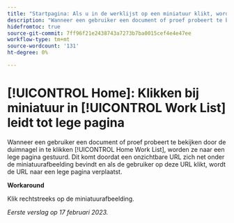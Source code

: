 ```yaml
---
title: "Startpagina: Als u in de werklijst op een miniatuur klikt, wordt de pagina leeg."
description: "Wanneer een gebruiker een document of proef probeert te bekijken door de duimnagel in de Lijst van het Werk van het Huis te klikken, worden zij geleid aan een lege pagina. Dit komt omdat een onzichtbare URL zich net onder de miniatuurafbeelding bevindt en als de gebruiker op deze URL klikt, wordt de URL naar een lege pagina verplaatst."
hidefromtoc: true
source-git-commit: 7ff96f21e2438743a7273b7ba0015cef4e4e47ee
workflow-type: tm+mt
source-wordcount: '131'
ht-degree: 0%

---
```



# [!UICONTROL Home]: Klikken bij miniatuur in [!UICONTROL Work List] leidt tot lege pagina

Wanneer een gebruiker een document of proef probeert te bekijken door de duimnagel in te klikken [!UICONTROL Home Work List], worden ze naar een lege pagina gestuurd. Dit komt doordat een onzichtbare URL zich net onder de miniatuurafbeelding bevindt en als de gebruiker op deze URL klikt, wordt de URL naar een lege pagina verplaatst.

**Workaround**

Klik rechtstreeks op de miniatuurafbeelding.

_Eerste verslag op 17 februari 2023._

